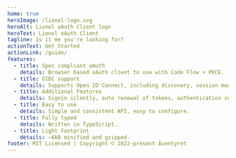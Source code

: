 ```yaml
---
home: true
heroImage: /lionel-logo.svg
heroAlt: Lionel oAuth Client logo
heroText: Lionel oAuth Client
tagline: Is it me you're looking for?
actionText: Get Started
actionLink: /guide/
features:
  - title: Spec compliant oAuth
    details: Browser based oAuth client to use with Code Flow + PKCE.
  - title: OIDC support
    details: Supports Open ID Connect, including discovery, session monitoring and RP initiated logout.
  - title: Additional Features
    details: Signin silently, auto renewal of tokens, authentication subscription and much more.
  - title: Easy to use
    details: Simple and consistent API, easy to configure.
  - title: Fully typed
    details: Written in TypeScript.
  - title: Light Footprint
    details: ~6kB minified and gzipped.
footer: MIT Licensed | Copyright © 2022-present Äventyret
---
```

